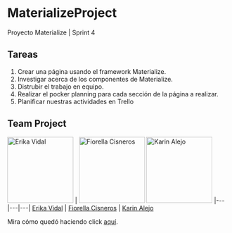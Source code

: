 # MaterializeProject
Proyecto Materialize | Sprint 4

## Tareas
1. Crear una página usando el framework Materialize.
2. Investigar acerca de los componentes de Materialize.
3. Distrubir el trabajo en equipo.
4. Realizar el pocker planning para cada sección de la página a realizar.
5. Planificar nuestras actividades en Trello 

## Team Project

<a href="https://github.com/dianaVidalC"><img src="https://avatars3.githubusercontent.com/u/25887195?v=3&s=460" alt="Erika Vidal" height="150"></a> |
<a href="https://github.com/Fiorellacr24"><img src="https://avatars1.githubusercontent.com/u/16074179?v=3&s=150" alt="Fiorella Cisneros" height="150"></a>
<a href="https://github.com/KarinAAC"><img src="https://avatars3.githubusercontent.com/u/25912564?v=3&s=460" alt="Karin Alejo" height="150"></a>
|---|---|---|
[Erika Vidal](https://github.com/dianaVidalC) | [Fiorella Cisneros](https://github.com/Fiorellacr24/) | [Karin Alejo](https://github.com/KarinAAC)

Mira cómo quedó haciendo click [aquí](https://fiorellacr24.github.io/MaterializeProject/).

